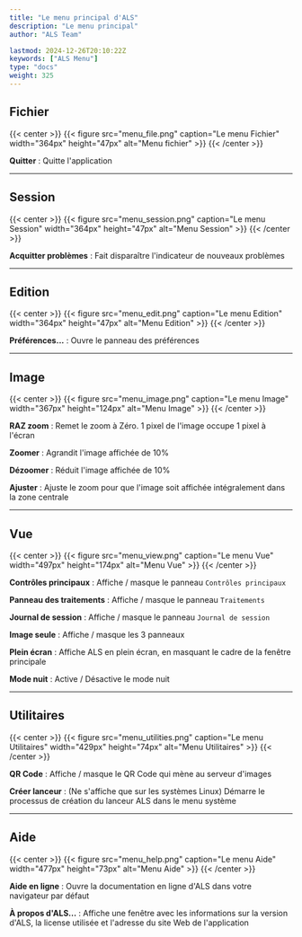 ```yaml
---
title: "Le menu principal d'ALS"
description: "Le menu principal"
author: "ALS Team"

lastmod: 2024-12-26T20:10:22Z
keywords: ["ALS Menu"]
type: "docs"
weight: 325
---
```


## Fichier

{{< center >}}
{{< figure src="menu_file.png" 
    caption="Le menu Fichier" 
    width="364px" 
    height="47px" 
    alt="Menu fichier" >}}
{{< /center >}}

**Quitter**
: Quitte l'application

---

## Session

{{< center >}}
{{< figure src="menu_session.png" 
    caption="Le menu Session" 
    width="364px" 
    height="47px" 
    alt="Menu Session" >}}
{{< /center >}}

**Acquitter problèmes**
: Fait disparaître l'indicateur de nouveaux problèmes

---

## Edition

{{< center >}}
{{< figure src="menu_edit.png" 
    caption="Le menu Edition" 
    width="364px" 
    height="47px" 
    alt="Menu Edition" >}}
{{< /center >}}

**Préférences...**
: Ouvre le panneau des préférences

---

## Image

{{< center >}}
{{< figure src="menu_image.png" 
    caption="Le menu Image" 
    width="367px" 
    height="124px" 
    alt="Menu Image" >}}
{{< /center >}}

**RAZ zoom**
: Remet le zoom à Zéro. 1 pixel de l'image occupe 1 pixel à l'écran

**Zoomer**
: Agrandit l'image affichée de 10%

**Dézoomer**
: Réduit l'image affichée de 10%

**Ajuster**
: Ajuste le zoom pour que l'image soit affichée intégralement dans la zone centrale

---

## Vue

{{< center >}}
{{< figure src="menu_view.png" 
    caption="Le menu Vue" 
    width="497px" 
    height="174px" 
    alt="Menu Vue" >}}
{{< /center >}}

**Contrôles principaux**
: Affiche / masque le panneau `Contrôles principaux`

**Panneau des traitements**
: Affiche / masque le panneau `Traitements`

**Journal de session**
: Affiche / masque le panneau `Journal de session`

**Image seule**
: Affiche / masque les 3 panneaux

**Plein écran**
: Affiche ALS en plein écran, en masquant le cadre de la fenêtre principale

**Mode nuit**
: Active / Désactive le mode nuit

---

## Utilitaires

{{< center >}}
{{< figure src="menu_utilities.png" 
    caption="Le menu Utilitaires" 
    width="429px" 
    height="74px" 
    alt="Menu Utilitaires" >}}
{{< /center >}}

**QR Code**
: Affiche / masque le QR Code qui mène au serveur d'images

**Créer lanceur**
: (Ne s'affiche que sur les systèmes Linux) Démarre le processus de création du lanceur ALS dans le menu système

---

## Aide

{{< center >}}
{{< figure src="menu_help.png" 
    caption="Le menu Aide" 
    width="477px" 
    height="73px" 
    alt="Menu Aide" >}}
{{< /center >}}

**Aide en ligne**
: Ouvre la documentation en ligne d'ALS dans votre navigateur par défaut

**À propos d'ALS...**
: Affiche une fenêtre avec les informations sur la version d'ALS, la license utilisée et l'adresse du site Web de l'application
